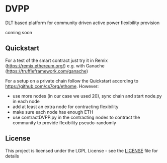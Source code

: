 # DVPP
DLT based platform for community driven active power flexibility provision

coming soon

## Quickstart
For a test of the smart contract just try it in Remix (https://remix.ethereum.org/) e.g. with Ganache (https://truffleframework.com/ganache)

For a setup on a private chain follow the Quickstart according to https://github.com/cs7org/ethome.
However:
* use more nodes (in our case we used 20), sync chain and start node.py in each node 
* add at least an extra node for contracting flexibility
* make sure each node has enough ETH
* use contractDVPP.py in the contracting nodes to contract the community to provide flexibility pseudo-randomly

## License
This project is licensed under the LGPL License - see the [LICENSE](LICENSE) file for details
